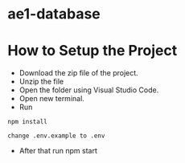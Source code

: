# ae1-database

# How to Setup the Project 
- Download the zip file of the project.
- Unzip the file
- Open the folder using Visual Studio Code.
- Open new terminal.
- Run 
```
npm install

change .env.example to .env 

```
- After that run npm start 

